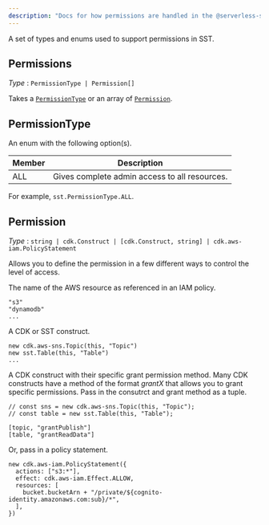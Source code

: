 ```yaml
---
description: "Docs for how permissions are handled in the @serverless-stack/resources"
---
```


A set of types and enums used to support permissions in SST.

## Permissions

_Type_ : `PermissionType | Permission[]`

Takes a [`PermissionType`](#permissiontype) or an array of [`Permission`](#permission).

## PermissionType

An enum with the following option(s).

| Member | Description                                   |
| ------ | --------------------------------------------- |
| ALL    | Gives complete admin access to all resources. |

For example, `sst.PermissionType.ALL`.

## Permission

_Type_ : `string | cdk.Construct | [cdk.Construct, string] | cdk.aws-iam.PolicyStatement`

Allows you to define the permission in a few different ways to control the level of access.

The name of the AWS resource as referenced in an IAM policy.

```
"s3"
"dynamodb"
...
```

A CDK or SST construct.

```
new cdk.aws-sns.Topic(this, "Topic")
new sst.Table(this, "Table")
...
```

A CDK construct with their specific grant permission method. Many CDK constructs have a method of the format _grantX_ that allows you to grant specific permissions. Pass in the consutrct and grant method as a tuple.

```
// const sns = new cdk.aws-sns.Topic(this, "Topic");
// const table = new sst.Table(this, "Table");

[topic, "grantPublish"]
[table, "grantReadData"]
```

Or, pass in a policy statement.

```
new cdk.aws-iam.PolicyStatement({
  actions: ["s3:*"],
  effect: cdk.aws-iam.Effect.ALLOW,
  resources: [
    bucket.bucketArn + "/private/${cognito-identity.amazonaws.com:sub}/*",
  ],
})
```
